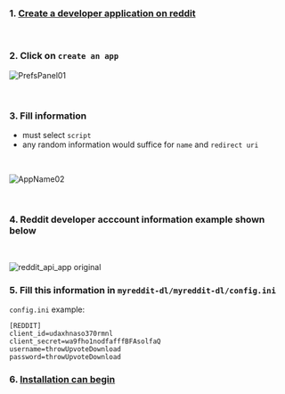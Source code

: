 ### 1. [Create a developer application on reddit](https://www.reddit.com/prefs/apps)

&nbsp; 

### 2. Click on `create an app`

![PrefsPanel01](https://user-images.githubusercontent.com/55965894/108690386-27288d80-74af-11eb-81a9-a0854ca7304d.png)

&nbsp; 

### 3. Fill information

- must select `script`
- any random information would suffice for `name` and `redirect uri`

&nbsp; 

![AppName02](https://user-images.githubusercontent.com/55965894/108690978-d2394700-74af-11eb-9992-e81f8ba71bd4.png)

&nbsp; 

### 4. Reddit developer acccount information example shown below

&nbsp; 

![reddit_api_app original](https://user-images.githubusercontent.com/55965894/120106481-eaa1a900-c111-11eb-92eb-cefe5d75cc62.png)


### 5. Fill this information in `myreddit-dl/myreddit-dl/config.ini`

`config.ini` example:


```console
[REDDIT]
client_id=udaxhnaso370rmnl
client_secret=wa9fho1nodfafffBFAsolfaQ
username=throwUpvoteDownload
password=throwUpvoteDownload
```


### 6. [Installation can begin](https://github.com/emanuel2718/myreddit-dl/blob/master/README.md)
